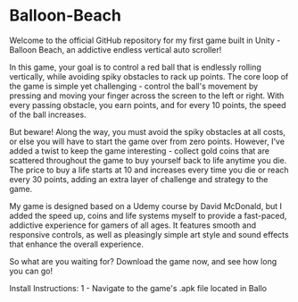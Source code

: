 # Balloon-Beach
Welcome to the official GitHub repository for my first game built in Unity - Balloon Beach, an addictive endless vertical auto scroller!

In this game, your goal is to control a red ball that is endlessly rolling vertically, while avoiding spiky obstacles to rack up points. The core loop of the game is 
simple yet challenging - control the ball's movement by pressing and moving your finger across the screen to the left or right. With every passing obstacle, you earn 
points, and for every 10 points, the speed of the ball increases.

But beware! Along the way, you must avoid the spiky obstacles at all costs, or else you will have to start the game over from zero points. However, I've added a twist 
to keep the game interesting - collect gold coins that are scattered throughout the game to buy yourself back to life anytime you die. The price to buy a life starts at
10 and increases every time you die or reach every 30 points, adding an extra layer of challenge and strategy to the game.

My game is designed based on a Udemy course by David McDonald, but I added the speed up, coins and life systems myself to provide a fast-paced, addictive experience for 
gamers of all ages. It features smooth and responsive controls, as well as pleasingly simple art style and sound effects that enhance the overall experience.

So what are you waiting for? Download the game now, and see how long you can go!

Install Instructions:
1 - Navigate to the game's .apk file located in Ballo
